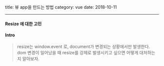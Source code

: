 title: 뷰 app을 만드는 방법
category: vue
date: 2018-10-11

---
#### Resize 에 대한 고민

#### Intro

> resize는 window.event 로, document가 변경되는 상황에서만 발생한다. dom 변경이 일어났을 때 resize를 강제로 발생시키고 싶으면 어떻게 대처하는지 알아보자.
